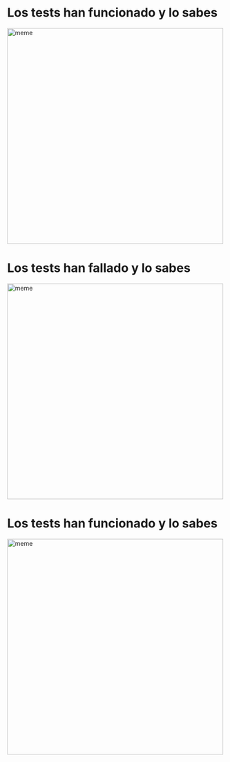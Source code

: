 <h1>Los tests han funcionado y lo sabes</h1> <img src="https://i.redd.it/w87u0puwvvda1.jpg" alt="meme" width="500" height="500"></img><h1>Los tests han fallado y lo sabes</h1> <img src="https://i.redd.it/56ulyrua4nea1.png" alt="meme" width="500" height="500"></img><h1>Los tests han funcionado y lo sabes</h1> <img src="https://i.redd.it/s2id9ij0zjea1.jpg" alt="meme" width="500" height="500"></img>